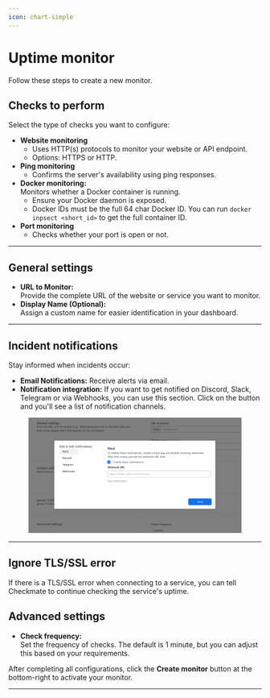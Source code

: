 ```yaml
---
icon: chart-simple
---
```


# Uptime monitor

Follow these steps to create a new monitor.

## Checks to perform

Select the type of checks you want to configure:

* **Website monitoring**
  * Uses HTTP(s) protocols to monitor your website or API endpoint.
  * Options: HTTPS or HTTP.
* **Ping monitoring**
  * Confirms the server's availability using ping responses.
* **Docker monitoring:**\
  Monitors whether a Docker container is running.
  * Ensure your Docker daemon is exposed.
  * Docker IDs must be the full 64 char Docker ID.  You can run `docker inpsect <short_id>` to get the full container ID.
* **Port monitoring**
  * Checks whether your port is open or not.

***

## General settings

* **URL to Monitor:**\
  Provide the complete URL of the website or service you want to monitor.
* **Display Name (Optional):**\
  Assign a custom name for easier identification in your dashboard.

***

## Incident notifications

Stay informed when incidents occur:

* **Email Notifications:** Receive alerts via email.
* **Notification integration:** If you want to get notified on Discord, Slack, Telegram or via Webhooks, you can use this section. Click on the button and you'll see a list of notification channels.

<figure><img src="../.gitbook/assets/image.png" alt=""><figcaption></figcaption></figure>

***

## Ignore TLS/SSL error

If there is a TLS/SSL error when connecting to a service, you can tell Checkmate to continue checking the service's uptime.

## Advanced settings

* **Check frequency:**\
  Set the frequency of checks. The default is 1 minute, but you can adjust this based on your requirements.

After completing all configurations, click the **Create monitor** button at the bottom-right to activate your monitor.

***
